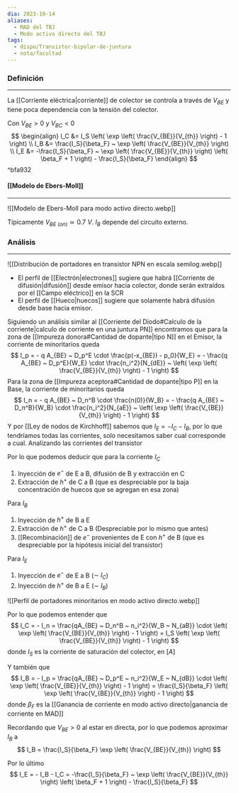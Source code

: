 ```yaml
---
dia: 2023-10-14
aliases:
  - MAD del TBJ
  - Modo activo directo del TBJ
tags:
  - dispo/Transistor-bipolar-de-juntura
  - nota/facultad
---
```

### Definición
---
La [[Corriente eléctrica|corriente]] de colector se controla a través de $V_{BE}$ y tiene poca dependencia con la tensión del colector. 

Con $V_{BE} > 0$ y $V_{BC} < 0$ $$ \begin{align} 
	I_C &= I_S \left( \exp \left( \frac{V_{BE}}{V_{th}} \right) - 1 \right) \\
	I_B &= \frac{I_S}{\beta_F} ~ \exp \left( \frac{V_{BE}}{V_{th}} \right) \\
	I_E &= -\frac{I_S}{\beta_F} ~ \exp \left( \frac{V_{BE}}{V_{th}} \right)  \left( \beta_F + 1 \right) - \frac{I_S}{\beta_F}
\end{align} $$ ^bfa932

#### [[Modelo de Ebers-Moll]]
---
![[Modelo de Ebers-Moll para modo activo directo.webp]]

Típicamente $V_{BE~(on)} \simeq 0.7~V$. $I_B$ depende del circuito externo.

### Análisis
---
![[Distribución de portadores en transistor NPN en escala semilog.webp]]

* El perfil de [[Electrón|electrones]] sugiere que habrá [[Corriente de difusión|difusión]] desde emisor hacia colector, donde serán extraídos por el [[Campo eléctrico]] en la SCR
* El perfil de [[Hueco|huecos]] sugiere que solamente habrá difusión desde base hacia emisor.

Siguiendo un análisis similar al [[Corriente del Diodo#Calculo de la corriente|calculo de corriente en una juntura PN]] encontramos que para la zona de [[Impureza donora#Cantidad de dopante|tipo N]] en el Emisor, la corriente de minoritarios queda $$ I_p = - q A_{BE} ~ D_p^E \cdot \frac{p(-x_{BE}) - p_0}{W_E} = - \frac{q A_{BE} ~ D_p^E}{W_E} \cdot \frac{n_i^2}{N_{dE}} ~ \left( \exp \left( \frac{V_{BE}}{V_{th}} \right) - 1 \right) $$
Para la zona de [[Impureza aceptora#Cantidad de dopante|tipo P]] en la Base, la corriente de minoritarios queda $$ I_n = - q A_{BE} ~ D_n^B \cdot \frac{n(0)}{W_B} = - \frac{q A_{BE} ~ D_n^B}{W_B} \cdot \frac{n_i^2}{N_{aE}} ~ \left( \exp \left( \frac{V_{BE}}{V_{th}} \right) - 1 \right) $$
Y por [[Ley de nodos de Kirchhoff]] sabemos que $I_E = -I_C - I_B$, por lo que tendríamos todas las corrientes, solo necesitamos saber cual corresponde a cual. Analizando las corrientes del transistor

Por lo que podemos deducir que para la corriente $I_C$
1. Inyección de $e^-$ de E a B, difusión de B y extracción en C
2. Extracción de $h^+$ de C a B (que es despreciable por la baja concentración de huecos que se agregan en esa zona)

Para $I_B$
1. Inyección de $h^+$ de B a E
2. Extracción de $h^+$ de C a B (Despreciable por lo mismo que antes)
3. [[Recombinación]] de $e^-$ provenientes de E con $h^+$ de B (que es despreciable por la hipótesis inicial del transistor)

Para $I_E$ 
1. Inyección de $e^-$ de E a B ($\sim ~ I_C$)
2. Inyección de $h^+$ de B a E ($\sim ~ I_B$)

![[Perfil de portadores minoritarios en modo activo directo.webp]]

Por lo que podemos entender que $$ I_C = - I_n = \frac{qA_{BE} ~ D_n^B ~ n_i^2}{W_B ~ N_{aB}} \cdot \left( \exp \left( \frac{V_{BE}}{V_{th}} \right) - 1 \right) = I_S  \left( \exp \left( \frac{V_{BE}}{V_{th}} \right) - 1 \right) $$ donde $I_S$ es la corriente de saturación del colector, en $[A]$

Y también que $$ I_B = - I_p = \frac{qA_{BE} ~ D_p^E ~ n_i^2}{W_E ~ N_{dB}} \cdot \left( \exp \left( \frac{V_{BE}}{V_{th}} \right) - 1 \right) = \frac{I_S}{\beta_F}  \left( \exp \left( \frac{V_{BE}}{V_{th}} \right) - 1 \right) $$donde $\beta_F$ es la [[Ganancia de corriente en modo activo directo|ganancia de corriente en MAD]]

Recordando que $V_{BE} > 0$ al estar en directa, por lo que podemos aproximar $I_B$ a $$ I_B = \frac{I_S}{\beta_F}  \exp \left( \frac{V_{BE}}{V_{th}} \right) $$

Por lo último $$ I_E = - I_B - I_C = -\frac{I_S}{\beta_F} ~ \exp \left( \frac{V_{BE}}{V_{th}} \right)  \left( \beta_F + 1 \right) - \frac{I_S}{\beta_F} $$ 